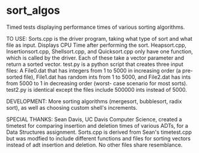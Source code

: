 # sort_algos
Timed tests displaying performance times of various sorting algorithms.

TO USE:
  Sorts.cpp is the driver program, taking what type of sort and what file as input. Displays CPU Time after performing
  the sort. Heapsort.cpp, Insertionsort.cpp, Shellsort.cpp, and Quicksort.cpp only have one function, which is called
  by the driver. Each of these take a vector parameter and return a sorted vector. test.py is a python script that 
  creates three input files: A File0.dat that has integers from 1 to 5000 in increasing order (a pre-sorted file), 
  File1.dat has random ints from 1 to 5000, and File2.dat has ints from 5000 to 1 in decreasing order (worst- case 
  scenario for most sorts). test2.py is identical except the files include 500000 ints instead of 5000. 

DEVELOPMENT:
  More sorting algorithms (mergesort, bubblesort, radix sort), as well as choosing custom shell's increments.
  
SPECIAL THANKS:
  Sean Davis, UC Davis Computer Science, created a timetest for comparing insertion and deletion times of various ADTs,
  for a Data Structures assignment. Sorts.cpp is derived from Sean's timetest.cpp but was modfied to include different
  functions and files for sorting vectors instead of adt insertion and deletion. No other files share resemblance.
